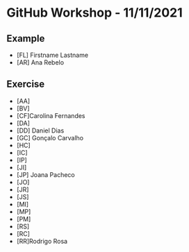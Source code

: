 # GitHub Workshop - 11/11/2021

## Example

- [FL] Firstname Lastname
- [AR] Ana Rebelo

## Exercise

- [AA]
- [BV]
- [CF]Carolina Fernandes
- [DA]
- [DD] Daniel Dias
- [GC] Gonçalo Carvalho
- [HC]
- [IC]
- [IP]
- [JI]
- [JP] Joana Pacheco
- [JO]
- [JR]
- [JS]
- [MI]
- [MP]
- [PM]
- [RS]
- [RC]
- [RR]Rodrigo Rosa
